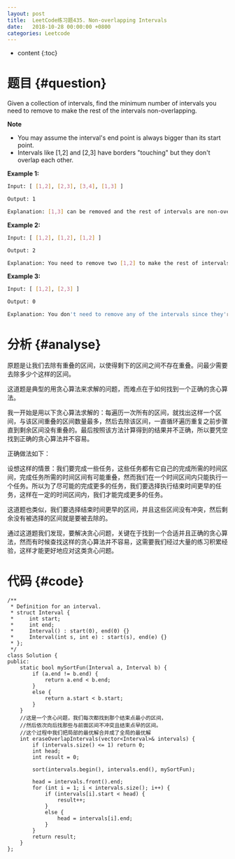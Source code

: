 ```yaml
---
layout: post
title:  LeetCode练习题435. Non-overlapping Intervals
date:   2018-10-28 00:00:00 +0800
categories: Leetcode
---
```


* content
{:toc}



# 题目  {#question}
Given a collection of intervals, find the minimum number of intervals you need to remove to make the rest of the intervals non-overlapping.

**Note**
- You may assume the interval's end point is always bigger than its start point.
- Intervals like [1,2] and [2,3] have borders "touching" but they don't overlap each other.

**Example 1:**
```bash
Input: [ [1,2], [2,3], [3,4], [1,3] ]

Output: 1

Explanation: [1,3] can be removed and the rest of intervals are non-overlapping.
```

**Example 2:**
```bash
Input: [ [1,2], [1,2], [1,2] ]

Output: 2

Explanation: You need to remove two [1,2] to make the rest of intervals non-overlapping.
```

**Example 3:**
```bash
Input: [ [1,2], [2,3] ]

Output: 0

Explanation: You don't need to remove any of the intervals since they're already non-overlapping.
```

# 分析  {#analyse}
原题是让我们去除有重叠的区间，以使得剩下的区间之间不存在重叠。问最少需要去除多少个这样的区间。

这道题是典型的用贪心算法来求解的问题，而难点在于如何找到一个正确的贪心算法。

我一开始是用以下贪心算法求解的：每遍历一次所有的区间，就找出这样一个区间，与该区间重叠的区间数量最多，然后去除该区间，一直循环遍历重复之前步骤直到剩余区间没有重叠的。最后按照该方法计算得到的结果并不正确，所以要凭空找到正确的贪心算法并不容易。

正确做法如下：

设想这样的情景：我们要完成一些任务，这些任务都有它自己的完成所需的时间区间，完成任务所需的时间区间有可能重叠，然而我们在一个时间区间内只能执行一个任务。所以为了尽可能的完成更多的任务，我们要选择执行结束时间更早的任务，这样在一定的时间区间内，我们才能完成更多的任务。

这道题也类似，我们要选择结束时间更早的区间，并且这些区间没有冲突，然后剩余没有被选择的区间就是要被去除的。

通过这道题我们发现，要解决贪心问题，关键在于找到一个合适并且正确的贪心算法，然而有时候查找这样的贪心算法并不容易，这需要我们经过大量的练习积累经验，这样才能更好地应对这类贪心问题。

# 代码  {#code}
```
/**
 * Definition for an interval.
 * struct Interval {
 *     int start;
 *     int end;
 *     Interval() : start(0), end(0) {}
 *     Interval(int s, int e) : start(s), end(e) {}
 * };
 */
class Solution {
public:
    static bool mySortFun(Interval a, Interval b) {
        if (a.end != b.end) {
            return a.end < b.end;
        }
        else {
            return a.start < b.start;
        }
    }
    //这是一个贪心问题，我们每次都找到那个结束点最小的区间，
    //然后依次向后找那些与前面区间不冲突且结束点早的区间。
    //这个过程中我们把局部的最优解合并成了全局的最优解
    int eraseOverlapIntervals(vector<Interval>& intervals) {
        if (intervals.size() <= 1) return 0;
        int head;
        int result = 0;

        sort(intervals.begin(), intervals.end(), mySortFun);

        head = intervals.front().end;
        for (int i = 1; i < intervals.size(); i++) {
            if (intervals[i].start < head) {
                result++;
            }
            else {
                head = intervals[i].end;
            }
        }
        return result;
    }
};
```